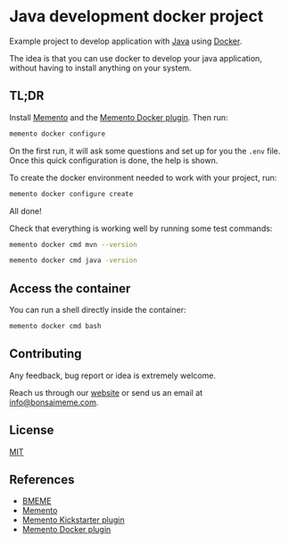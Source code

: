 # Java development docker project

Example project to develop application with [Java](https://www.java.com/) using [Docker](https://www.docker.com/).

The idea is that you can use docker to develop your java application, without having to install anything on your system.


## TL;DR

Install [Memento](https://github.com/bmeme/memento) and the [Memento Docker plugin](https://github.com/bmeme/memento-docker).
Then run:
```bash
memento docker configure
```

On the first run, it will ask some questions and set up for you the `.env` file.
Once this quick configuration is done, the help is shown.

To create the docker environment needed to work with your project, run:
```bash
memento docker configure create
```

All done!

Check that everything is working well by running some test commands:

```bash
memento docker cmd mvn --version
```

```bash
memento docker cmd java -version
```

## Access the container

You can run a shell directly inside the container:

```bash
memento docker cmd bash
```
## Contributing

Any feedback, bug report or idea is extremely welcome.

Reach us through our [website](https://www.bmeme.com) or send us an email at [info@bonsaimeme.com](mailto:info@bonsaimeme.com).

## License

[MIT](https://choosealicense.com/licenses/mit/)

## References

- [BMEME](https://www.bmeme.com)
- [Memento](https://github.com/bmeme/memento)
- [Memento Kickstarter plugin](https://github.com/bmeme/memento-kickstarter)
- [Memento Docker plugin](https://github.com/bmeme/memento-docker)

